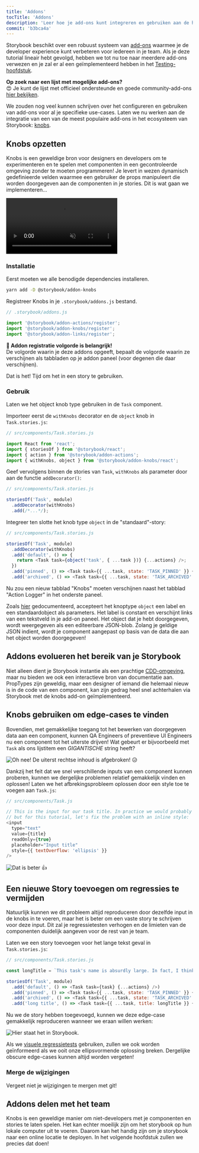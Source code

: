 ```yaml
---
title: 'Addons'
tocTitle: 'Addons'
description: 'Leer hoe je add-ons kunt integreren en gebruiken aan de hand van een populair voorbeeld'
commit: 'b3bca4a'
---
```


Storybook beschikt over een robuust systeem van [add-ons](https://storybook.js.org/addons/introduction/) waarmee je de developer experience kunt verbeteren voor iedereen in je team. Als je deze tutorial lineair hebt gevolgd, hebben we tot nu toe naar meerdere add-ons verwezen en je zal er al een geïmplementeerd hebben in het [Testing-hoofdstuk](/react/en/test/).

<div class="aside">
<strong> Op zoek naar een lijst met mogelijke add-ons? </strong>
<br/>
😍 Je kunt de lijst met officieel ondersteunde en goede community-add-ons <a href="https://storybook.js.org/addons/addon-gallery/">hier bekijken</a>.
</div>

We zouden nog veel kunnen schrijven over het configureren en gebruiken van add-ons voor al je specifieke use-cases. Laten we nu werken aan de integratie van een van de meest populaire add-ons in het ecosysteem van Storybook: [knobs](https://github.com/storybooks/storybook/tree/master/addons/knobs).

## Knobs opzetten

Knobs is een geweldige bron voor designers en developers om te experimenteren en te spelen met componenten in een gecontroleerde omgeving zonder te moeten programmeren! Je levert in wezen dynamisch gedefinieerde velden waarmee een gebruiker de props manipuleert die worden doorgegeven aan de componenten in je stories. Dit is wat gaan we implementeren...

<video autoPlay muted playsInline loop>
  <source
    src="/intro-to-storybook/addon-knobs-demo.mp4"
    type="video/mp4"
  />
</video>

### Installatie

Eerst moeten we alle benodigde dependencies installeren.

```bash
yarn add -D @storybook/addon-knobs
```

Registreer Knobs in je `.storybook/addons.js` bestand.

```javascript
// .storybook/addons.js

import '@storybook/addon-actions/register';
import '@storybook/addon-knobs/register';
import '@storybook/addon-links/register';
```

<div class="aside">
<strong>📝 Addon registratie volgorde is belangrijk!</strong>
<br/>
De volgorde waarin je deze addons opgeeft, bepaalt de volgorde waarin ze verschijnen als tabbladen op je addon paneel (voor degenen die daar verschijnen).
</div>

Dat is het! Tijd om het in een story te gebruiken.

### Gebruik

Laten we het object knob type gebruiken in de `Task` component.

Importeer eerst de `withKnobs` decorator en de `object` knob in `Task.stories.js`:

```javascript
// src/components/Task.stories.js

import React from 'react';
import { storiesOf } from '@storybook/react';
import { action } from '@storybook/addon-actions';
import { withKnobs, object } from '@storybook/addon-knobs/react';
```

Geef vervolgens binnen de stories van `Task`, `withKnobs` als parameter door aan de functie `addDecorator()`:

```javascript
// src/components/Task.stories.js

storiesOf('Task', module)
  .addDecorator(withKnobs)
  .add(/*...*/);
```

Integreer ten slotte het knob type `object` in de "standaard"-story:

```javascript
// src/components/Task.stories.js

storiesOf('Task', module)
  .addDecorator(withKnobs)
  .add('default', () => {
    return <Task task={object('task', { ...task })} {...actions} />;
  })
  .add('pinned', () => <Task task={{ ...task, state: 'TASK_PINNED' }} {...actions} />)
  .add('archived', () => <Task task={{ ...task, state: 'TASK_ARCHIVED' }} {...actions} />);
```

Nu zou een nieuw tabblad "Knobs" moeten verschijnen naast het tabblad "Action Logger" in het onderste paneel.

Zoals [hier](https://github.com/storybooks/storybook/tree/master/addons/knobs#object) gedocumenteerd, accepteert het knoptype `object` een label en een standaardobject als parameters. Het label is constant en verschijnt links van een tekstveld in je add-on paneel. Het object dat je hebt doorgegeven, wordt weergegeven als een editeerbare JSON-blob. Zolang je geldige JSON indient, wordt je component aangepast op basis van de data die aan het object worden doorgegeven!

## Addons evolueren het bereik van je Storybook

Niet alleen dient je Storybook instantie als een prachtige [CDD-omgeving](https://blog.hichroma.com/component-driven-development-ce1109d56c8e), maar nu bieden we ook een interactieve bron van documentatie aan. PropTypes zijn geweldig, maar een designer of iemand die helemaal nieuw is in de code van een component, kan zijn gedrag heel snel achterhalen via Storybook met de knobs add-on geïmplementeerd.

## Knobs gebruiken om edge-cases te vinden

Bovendien, met gemakkelijke toegang tot het bewerken van doorgegeven data aan een component, kunnen QA Engineers of preventieve UI Engineers nu een component tot het uiterste drijven! Wat gebeurt er bijvoorbeeld met `Task` als ons lijstitem een _GIGANTISCHE_ string heeft?

![Oh nee! De uiterst rechtse inhoud is afgebroken!](/intro-to-storybook/addon-knobs-demo-edge-case.png) 😥

Dankzij het feit dat we snel verschillende inputs van een component kunnen proberen, kunnen we dergelijke problemen relatief gemakkelijk vinden en oplossen! Laten we het afbrekingsprobleem oplossen door een style toe te voegen aan `Task.js`:

```javascript
// src/components/Task.js

// This is the input for our task title. In practice we would probably update the styles for this element
// but for this tutorial, let's fix the problem with an inline style:
<input
  type="text"
  value={title}
  readOnly={true}
  placeholder="Input title"
  style={{ textOverflow: 'ellipsis' }}
/>
```

![Dat is beter](/intro-to-storybook/addon-knobs-demo-edge-case-resolved.png) 👍

## Een nieuwe Story toevoegen om regressies te vermijden

Natuurlijk kunnen we dit probleem altijd reproduceren door dezelfde input in de knobs in te voeren, maar het is beter om een vaste story te schrijven voor deze input. Dit zal je regressietesten verhogen en de limieten van de componenten duidelijk aangeven voor de rest van je team.

Laten we een story toevoegen voor het lange tekst geval in `Task.stories.js`:

```javascript
// src/components/Task.stories.js

const longTitle = `This task's name is absurdly large. In fact, I think if I keep going I might end up with content overflow. What will happen? The star that represents a pinned task could have text overlapping. The text could cut-off abruptly when it reaches the star. I hope not`;

storiesOf('Task', module)
  .add('default', () => <Task task={task} {...actions} />)
  .add('pinned', () => <Task task={{ ...task, state: 'TASK_PINNED' }} {...actions} />)
  .add('archived', () => <Task task={{ ...task, state: 'TASK_ARCHIVED' }} {...actions} />)
  .add('long title', () => <Task task={{ ...task, title: longTitle }} {...actions} />);
```

Nu we de story hebben toegevoegd, kunnen we deze edge-case gemakkelijk reproduceren wanneer we eraan willen werken:

![Hier staat het in Storybook.](/intro-to-storybook/addon-knobs-demo-edge-case-in-storybook.png)

Als we [visuele regressietests](/react/en/test/) gebruiken, zullen we ook worden geïnformeerd als we ooit onze ellipsvormende oplossing breken. Dergelijke obscure edge-cases kunnen altijd worden vergeten!

### Merge de wijzigingen

Vergeet niet je wijzigingen te mergen met git!

## Addons delen met het team

Knobs is een geweldige manier om niet-developers met je componenten en stories te laten spelen. Het kan echter moeilijk zijn om het storybook op hun lokale computer uit te voeren. Daarom kan het handig zijn om je storybook naar een online locatie te deployen. In het volgende hoofdstuk zullen we precies dat doen!
